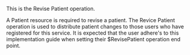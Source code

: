 This is the Revise Patient operation.

A Patient resource is required to revise a patient.  The Revice Patient operation is used to distribute patient changes to those users who have registered for this service.  It is expected that the user adhere's to this implementation guide when setting their $RevisePatient operation end point.



